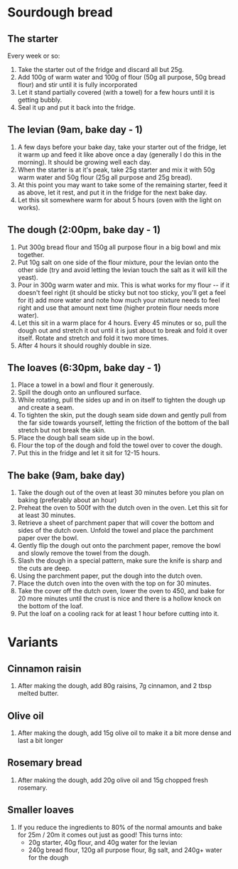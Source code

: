 # Sourdough bread

## The starter
Every week or so:
1. Take the starter out of the fridge and discard all but 25g.
1. Add 100g of warm water and 100g of flour (50g all purpose, 50g bread flour) and stir until it is fully incorporated
1. Let it stand partially covered (with a towel) for a few hours until it is getting bubbly.
1. Seal it up and put it back into the fridge.

## The levian (9am, bake day - 1)
1. A few days before your bake day, take your starter out of the fridge, let it warm up and feed it like above once a day (generally I do this in the morning). It should be growing well each day.
1. When the starter is at it's peak, take 25g starter and mix it with 50g warm water and 50g flour (25g all purpose and 25g bread).
1. At this point you may want to take some of the remaining starter, feed it as above, let it rest, and put it in the fridge for the next bake day.
1. Let this sit somewhere warm for about 5 hours (oven with the light on works).

## The dough (2:00pm, bake day - 1)
1. Put 300g bread flour and 150g all purpose flour in a big bowl and mix together.
1. Put 10g salt on one side of the flour mixture, pour the levian onto the other side (try and avoid letting the levian touch the salt as it will kill the yeast).
1. Pour in 300g warm water and mix. This is what works for my flour -- if it doesn't feel right (it should be sticky but not too sticky, you'll get a feel for it) add more water and note how much your mixture needs to feel right and use that amount next time (higher protein flour needs more water).
1. Let this sit in a warm place for 4 hours. Every 45 minutes or so, pull the dough out and stretch it out until it is just about to break and fold it over itself. Rotate and stretch and fold it two more times.
1. After 4 hours it should roughly double in size.

## The loaves (6:30pm, bake day - 1)
1. Place a towel in a bowl and flour it generously.
1. Spill the dough onto an unfloured surface.
1. While rotating, pull the sides up and in on itself to tighten the dough up and create a seam.
1. To tighten the skin, put the dough seam side down and gently pull from the far side towards yourself, letting the friction of the bottom of the ball stretch but not break the skin.
1. Place the dough ball seam side up in the bowl.
1. Flour the top of the dough and fold the towel over to cover the dough.
1. Put this in the fridge and let it sit for 12-15 hours.

## The bake (9am, bake day)
1. Take the dough out of the oven at least 30 minutes before you plan on baking (preferably about an hour)
1. Preheat the oven to 500f with the dutch oven in the oven. Let this sit for at least 30 minutes.
1. Retrieve a sheet of parchment paper that will cover the bottom and sides of the dutch oven. Unfold the towel and place the parchment paper over the bowl.
1. Gently flip the dough out onto the parchment paper, remove the bowl and slowly remove the towel from the dough.
1. Slash the dough in a special pattern, make sure the knife is sharp and the cuts are deep.
1. Using the parchment paper, put the dough into the dutch oven.
1. Place the dutch oven into the oven with the top on for 30 minutes.
1. Take the cover off the dutch oven, lower the oven to 450, and bake for 20 more minutes until the crust is nice and there is a hollow knock on the bottom of the loaf.
1. Put the loaf on a cooling rack for at least 1 hour before cutting into it.

# Variants

## Cinnamon raisin
1. After making the dough, add 80g raisins, 7g cinnamon, and 2 tbsp melted butter.

## Olive oil
1. After making the dough, add 15g olive oil to make it a bit more dense and last a bit longer

## Rosemary bread
1. After making the dough, add 20g olive oil and 15g chopped fresh rosemary.

## Smaller loaves
1. If you reduce the ingredients to 80% of the normal amounts and bake for 25m / 20m it comes out just as good! This turns into:
    * 20g starter, 40g flour, and 40g water for the levian
    * 240g bread flour, 120g all purpose flour, 8g salt, and 240g+ water for the dough
